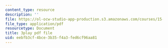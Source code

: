 ```yaml
---
content_type: resource
description: ''
file: https://ol-ocw-studio-app-production.s3.amazonaws.com/courses/15-071-the-analytics-edge-spring-2017/eebfb3cf4bce3b35f4a3fed6cf96aa81_R250-aMpyAo.pdf
file_type: application/pdf
resourcetype: Document
title: 3play pdf file
uid: eebfb3cf-4bce-3b35-f4a3-fed6cf96aa81
---
```

